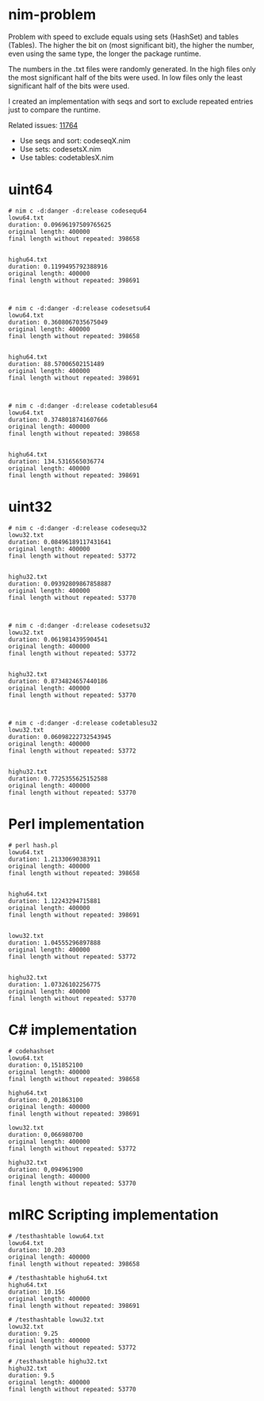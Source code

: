 # nim-problem
Problem with speed to exclude equals using sets (HashSet) and tables (Tables). The higher the bit on (most significant bit), the higher the number, even using the same type, the longer the package runtime.

The numbers in the .txt files were randomly generated. In the high files only the most significant half of the bits were used. In low files only the least significant half of the bits were used.

I created an implementation with seqs and sort to exclude repeated entries just to compare the runtime.

Related issues: [11764](https://github.com/nim-lang/Nim/issues/11764 "11764")

* Use seqs and sort: codeseqX.nim
* Use sets: codesetsX.nim
* Use tables: codetablesX.nim

# uint64
```
# nim c -d:danger -d:release codesequ64
lowu64.txt
duration: 0.09696197509765625
original length: 400000
final length without repeated: 398658


highu64.txt
duration: 0.1199495792388916
original length: 400000
final length without repeated: 398691



# nim c -d:danger -d:release codesetsu64
lowu64.txt
duration: 0.3608067035675049
original length: 400000
final length without repeated: 398658


highu64.txt
duration: 88.57006502151489
original length: 400000
final length without repeated: 398691



# nim c -d:danger -d:release codetablesu64
lowu64.txt
duration: 0.3748018741607666
original length: 400000
final length without repeated: 398658


highu64.txt
duration: 134.5316565036774
original length: 400000
final length without repeated: 398691
```

# uint32
```
# nim c -d:danger -d:release codesequ32
lowu32.txt
duration: 0.08496189117431641
original length: 400000
final length without repeated: 53772


highu32.txt
duration: 0.09392809867858887
original length: 400000
final length without repeated: 53770



# nim c -d:danger -d:release codesetsu32
lowu32.txt
duration: 0.0619814395904541
original length: 400000
final length without repeated: 53772


highu32.txt
duration: 0.8734824657440186
original length: 400000
final length without repeated: 53770



# nim c -d:danger -d:release codetablesu32
lowu32.txt
duration: 0.06098222732543945
original length: 400000
final length without repeated: 53772


highu32.txt
duration: 0.7725355625152588
original length: 400000
final length without repeated: 53770
```

# Perl implementation
```
# perl hash.pl
lowu64.txt
duration: 1.21330690383911
original length: 400000
final length without repeated: 398658


highu64.txt
duration: 1.12243294715881
original length: 400000
final length without repeated: 398691


lowu32.txt
duration: 1.04555296897888
original length: 400000
final length without repeated: 53772


highu32.txt
duration: 1.07326102256775
original length: 400000
final length without repeated: 53770
```

# C# implementation
```
# codehashset
lowu64.txt
duration: 0,151852100
original length: 400000
final length without repeated: 398658

highu64.txt
duration: 0,201863100
original length: 400000
final length without repeated: 398691

lowu32.txt
duration: 0,066980700
original length: 400000
final length without repeated: 53772

highu32.txt
duration: 0,094961900
original length: 400000
final length without repeated: 53770
```

# mIRC Scripting implementation
```
# /testhashtable lowu64.txt
lowu64.txt
duration: 10.203
original length: 400000
final length without repeated: 398658

# /testhashtable highu64.txt
highu64.txt
duration: 10.156
original length: 400000
final length without repeated: 398691

# /testhashtable lowu32.txt
lowu32.txt
duration: 9.25
original length: 400000
final length without repeated: 53772

# /testhashtable highu32.txt
highu32.txt
duration: 9.5
original length: 400000
final length without repeated: 53770
```

